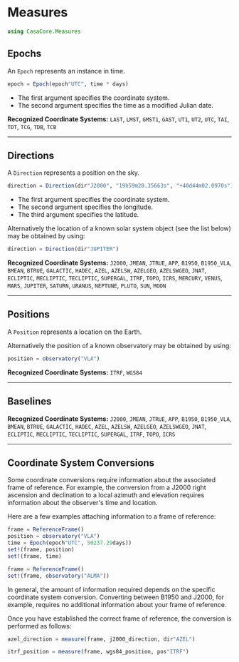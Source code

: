 # Measures

```julia
using CasaCore.Measures
```

## Epochs

An `Epoch` represents an instance in time.

```julia
epoch = Epoch(epoch"UTC", time * days)
```

* The first argument specifies the coordinate system.
* The second argument specifies the time as a modified Julian date.

**Recognized Coordinate Systems:**
`LAST`, `LMST`, `GMST1`, `GAST`, `UT1`, `UT2`, `UTC`,
`TAI`, `TDT`, `TCG`, `TDB`, `TCB`

--------------------------------------------------

## Directions

A `Direction` represents a position on the sky.

```julia
direction = Direction(dir"J2000", "19h59m28.35663s", "+40d44m02.0970s")
```

* The first argument specifies the coordinate system.
* The second argument specifies the longitude.
* The third argument specifies the latitude.

Alternatively the location of a known solar system object (see the list below)
may be obtained by using:

```julia
direction = Direction(dir"JUPITER")
```

**Recognized Coordinate Systems:**
`J2000`, `JMEAN`, `JTRUE`, `APP`, `B1950`, `B1950_VLA`, `BMEAN`, `BTRUE`,
`GALACTIC`, `HADEC`, `AZEL`, `AZELSW`, `AZELGEO`, `AZELSWGEO`, `JNAT`,
`ECLIPTIC`, `MECLIPTIC`, `TECLIPTIC`, `SUPERGAL`, `ITRF`, `TOPO`, `ICRS`,
`MERCURY`, `VENUS`, `MARS`, `JUPITER`, `SATURN`, `URANUS`, `NEPTUNE`,
`PLUTO`, `SUN`, `MOON`

--------------------------------------------------

## Positions

A `Position` represents a location on the Earth.

Alternatively the position of a known observatory may be obtained by using:

```julia
position = observatory("VLA")
```

**Recognized Coordinate Systems:**
`ITRF`, `WGS84`

--------------------------------------------------

## Baselines

**Recognized Coordinate Systems:**
`J2000`, `JMEAN`, `JTRUE`, `APP`, `B1950`, `B1950_VLA`, `BMEAN`, `BTRUE`,
`GALACTIC`, `HADEC`, `AZEL`, `AZELSW`, `AZELGEO`, `AZELSWGEO`, `JNAT`,
`ECLIPTIC`, `MECLIPTIC`, `TECLIPTIC`, `SUPERGAL`, `ITRF`, `TOPO`, `ICRS`

--------------------------------------------------

## Coordinate System Conversions

Some coordinate conversions require information about the associated frame of reference.
For example, the conversion from a J2000 right ascension and declination to a local
azimuth and elevation requires information about the observer's time and location.

Here are a few examples attaching information to a frame of reference:

```julia
frame = ReferenceFrame()
position = observatory("VLA")
time = Epoch(epoch"UTC", 50237.29days))
set!(frame, position)
set!(frame, time)
```

```julia
frame = ReferenceFrame()
set!(frame, observatory("ALMA"))
```

In general, the amount of information required depends on the specific coordinate system
conversion. Converting between B1950 and J2000, for example, requires no additional information
about your frame of reference.

Once you have established the correct frame of reference, the conversion is performed as follows:

```julia
azel_direction = measure(frame, j2000_direction, dir"AZEL")
```

```julia
itrf_position = measure(frame, wgs84_position, pos"ITRF")
```

